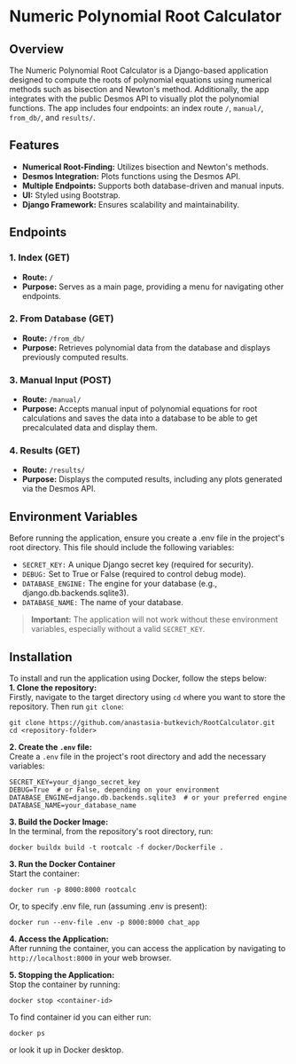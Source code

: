# Numeric Polynomial Root Calculator

## Overview
The Numeric Polynomial Root Calculator is a Django-based application designed to compute the roots of polynomial equations using numerical methods such as bisection and Newton's method. Additionally, the app integrates with the public Desmos API to visually plot the polynomial functions. The app includes four endpoints: an index route `/`, `manual/`, `from_db/`, and `results/`. 

## Features
- **Numerical Root-Finding:** Utilizes bisection and Newton's methods.
- **Desmos Integration:** Plots functions using the Desmos API.
- **Multiple Endpoints:** Supports both database-driven and manual inputs.
- **UI:** Styled using Bootstrap.
- **Django Framework:** Ensures scalability and maintainability.

## Endpoints

### 1. Index (GET) 
- **Route:** `/`
- **Purpose:** Serves as a main page, providing a menu for navigating other endpoints. 
### 2. From Database (GET)
- **Route:** `/from_db/`
- **Purpose:** Retrieves polynomial data from the database and displays previously computed results. 
### 3. Manual Input (POST)
- **Route:** `/manual/`
- **Purpose:** Accepts manual input of polynomial equations for root calculations and saves the data into a database to be able to get precalculated data and display them.
### 4. Results (GET)
- **Route:** `/results/`
- **Purpose:** Displays the computed results, including any plots generated via the Desmos API.

## Environment Variables
Before running the application, ensure you create a .env file in the project's root directory. This file should include the following variables:

- `SECRET_KEY:` A unique Django secret key (required for security).
- `DEBUG:` Set to True or False (required to control debug mode).
- `DATABASE_ENGINE:` The engine for your database (e.g., django.db.backends.sqlite3).
- `DATABASE_NAME:` The name of your database.  
  
> **Important:** The application will not work without these environment variables, especially without a valid `SECRET_KEY`.

## Installation
To install and run the application using Docker, follow the steps below:  
**1. Clone the repository:**  
Firstly, navigate to the target directory using `cd` where you want to store the repository. Then run `git clone`:
``` 
git clone https://github.com/anastasia-butkevich/RootCalculator.git
cd <repository-folder>
```
**2. Create the `.env` file:**  
Create a `.env` file in the project's root directory and add the necessary variables:
```
SECRET_KEY=your_django_secret_key
DEBUG=True  # or False, depending on your environment
DATABASE_ENGINE=django.db.backends.sqlite3  # or your preferred engine
DATABASE_NAME=your_database_name
```
**3. Build the Docker Image:**  
In the terminal, from the repository's root directory, run:
```
docker buildx build -t rootcalc -f docker/Dockerfile .
```
**3. Run the Docker Container**  
Start the container:
```
docker run -p 8000:8000 rootcalc
```
Or, to specify .env file, run (assuming .env is present):
```
docker run --env-file .env -p 8000:8000 chat_app
```
**4. Access the Application:**  
After running the container, you can access the application by navigating to `http://localhost:8000` in your web browser.

**5. Stopping the Application:**  
Stop the container by running:
```
docker stop <container-id>
```
To find container id you can either run:
```
docker ps 
```
or look it up in Docker desktop.
